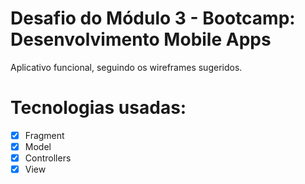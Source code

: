 # Desafio do Módulo 3 - Bootcamp: Desenvolvimento Mobile Apps

Aplicativo funcional, seguindo os wireframes sugeridos.

# Tecnologias usadas:
- [x] Fragment
- [x] Model
- [x] Controllers
- [x] View
